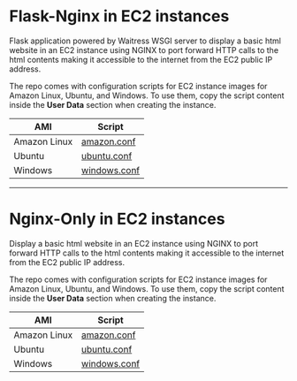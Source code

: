 # Flask-Nginx in EC2 instances

Flask application powered by Waitress WSGI server to display a basic html website in an EC2 instance using NGINX to port forward HTTP calls to the html contents making it accessible to the internet from the EC2 public IP address.

The repo comes with configuration scripts for EC2 instance images for Amazon Linux, Ubuntu, and Windows. To use them, copy the script content inside the **User Data** section when creating the instance.

| AMI          | Script                                     |
| ------------ | ------------------------------------------ |
| Amazon Linux | [amazon.conf](./user-data/flask-nginx/amazon.conf)   |
| Ubuntu       | [ubuntu.conf](./user-data/flask-nginx/ubuntu.conf)   |
| Windows      | [windows.conf](./user-data/flask-nginx/windows.conf) |

---

# Nginx-Only in EC2 instances

Display a basic html website in an EC2 instance using NGINX to port forward HTTP calls to the html contents making it accessible to the internet from the EC2 public IP address.

The repo comes with configuration scripts for EC2 instance images for Amazon Linux, Ubuntu, and Windows. To use them, copy the script content inside the **User Data** section when creating the instance.

| AMI          | Script                                    |
| ------------ | ----------------------------------------- |
| Amazon Linux | [amazon.conf](./user-data/nginx-only/amazon.conf)   |
| Ubuntu       | [ubuntu.conf](./user-data/nginx-only/ubuntu.conf)   |
| Windows      | [windows.conf](./user-data/nginx-only/windows.conf) |
